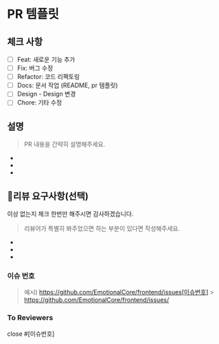 # PR 템플릿

## 체크 사항

- [ ] Feat: 새로운 기능 추가
- [ ] Fix: 버그 수정
- [ ] Refactor: 코드 리팩토링
- [ ] Docs: 문서 작업 (README, pr 템플릿)
- [ ] Design - Design 변경
- [ ] Chore: 기타 수정

## 설명

> PR 내용을 간략히 설명해주세요.

-
-
-

## 💬리뷰 요구사항(선택)

이상 없는지 체크 한번만 해주시면 감사하겠습니다.

> 리뷰어가 특별히 봐주었으면 하는 부분이 있다면 작성해주세요.

-
-
-

### 이슈 번호

> 예시) https://github.com/EmotionalCore/frontend/issues[이슈번호] > https://github.com/EmotionalCore/frontend/issues/

### To Reviewers

close #[이슈번호]
